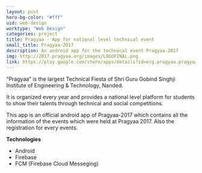 ```yaml
---
layout: post
hero-bg-color: "#fff"
uid: web-design
worktype: "Web Design"
categories: project
title: Pragyaa - App for national level technical event
small_title: Pragyaa-2017
description: An android app for the technocal event Pragyaa-2017
img: http://2017.pragyaa.org/images/LOGOFINAL.png
link: https://play.google.com/store/apps/details?id=org.pragyaa.pragyaa2017
---
```


“Pragyaa” is the largest Technical Fiesta of Shri Guru Gobind Singhji Institute of Engineering & Technology, Nanded.

It is organized every year and provides a national level platform for students to show their talents through technical and social competitions.

This app is an official android app of Pragyaa-2017 which contains all the information of the events which were held at Pragyaa 2017. Also the registration for every events.

**Technologies**
- Android
- Firebase
- FCM (Firebase Cloud Messeging)